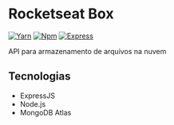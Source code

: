 # Rocketseat Box
[![Yarn](https://img.shields.io/badge/yarn-enabled-brightgreen.svg)](https://yarnpkg.com/en/)
[![Npm](https://img.shields.io/badge/npm-v6.4.1-green.svg)](https://nodejs.org/en/)
[![Express](https://img.shields.io/npm/v/express.svg?color=red&label=express)](https://expressjs.com)

API para armazenamento de arquivos na nuvem

## Tecnologias ##
* ExpressJS
* Node.js
* MongoDB Atlas
